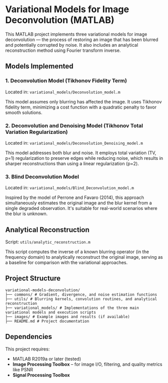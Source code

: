 # Variational Models for Image Deconvolution (MATLAB)

This MATLAB project implements three variational models for image deconvolution — the process of restoring an image that has been blurred and potentially corrupted by noise. It also includes an analytical reconstruction method using Fourier transform inverse.

## Models Implemented

### 1. **Deconvolution Model (Tikhonov Fidelity Term)**
Located in: `variational_models/Deconvolution_model.m`

This model assumes only blurring has affected the image. It uses Tikhonov fidelity term, minimizing a cost function with a quadratic penalty to favor smooth solutions.

### 2. **Deconvolution and Denoising Model (Tikhonov Total Variation Regularization)**
Located in: `variational_models/Deconvolution_Denoising_model.m`

This model addresses both blur and noise. It employs total variation (TV, p=1) regularization to preserve edges while reducing noise, which results in sharper reconstructions than using a linear regularization (p=2).

### 3. **Blind Deconvolution Model**
Located in: `variational_models/Blind_Deconvolution_model.m`

Inspired by the model of Perrone and Favaro (2014), this approach simultaneously estimates the original image and the blur kernel from a single degraded observation. It's suitable for real-world scenarios where the blur is unknown.

## Analytical Reconstruction

Script: `utils/analytic_reconstruction.m`

This script computes the inverse of a known blurring operator (in the frequency domain) to analytically reconstruct the original image, serving as a baseline for comparison with the variational approaches.

## Project Structure
``` 
variational-models-deconvolution/ 
├── commons/ # Gradient, divergence, and noise estimation functions
├── utils/ # Blurring kernels, convolution routines, and analytical reconstruction
├── variational_models/ # Implementations of the three main variational models and execution scripts
├── images/ # Example images and results (if available)
├── README.md # Project documentation 
```

## Dependencies

This project requires:

- MATLAB R2019a or later (tested)
- **Image Processing Toolbox** – for image I/O, filtering, and quality metrics like PSNR
- **Signal Processing Toolbox**

